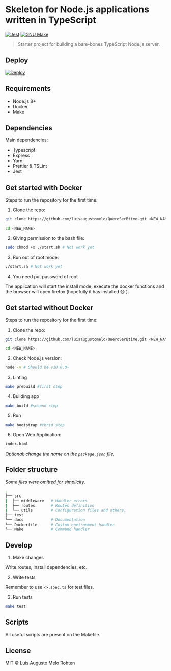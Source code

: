 # Skeleton for Node.js applications written in TypeScript

[![Jest](https://img.shields.io/badge/tested_with-jest-99424f.svg)](https://github.com/facebook/jest)
[![GNU Make](https://img.shields.io/badge/Built%20with-GNU%20Make-brightgreen.svg)](https://img.shields.io/badge/Built%20with-GNU%20Make-brightgreen.svg)

> Starter project for building a bare-bones TypeScript Node.js server.

## Deploy

[![Deploy](https://www.herokucdn.com/deploy/button.png)](https://heroku.com/deploy?template=https://github.com/luisaugustomelo/QueroSerBtime/tree/master)

## Requirements

- Node.js 8+
- Docker
- Make

## Dependencies

Main dependencies:

- Typescript
- Express
- Yarn
- Prettier & TSLint
- Jest

## Get started with Docker 

Steps to run the repository for the first time:

1. Clone the repo:

```bash
git clone https://github.com/luisaugustomelo/QueroSerBtime.git <NEW_NAME>

cd <NEW_NAME>
```

2. Giving permission to the bash file: 

```bash
sudo chmod +x ./start.sh # Not work yet
```

3. Run out of root mode:

```bash
./start.sh # Not work yet
```

4. You need put password of root

The application will start the install mode, execute the docker functions and the browser will open firefox (hopefully it has installed :smile: ).


## Get started without Docker

Steps to run the repository for the first time:

1. Clone the repo:

```bash
git clone https://github.com/luisaugustomelo/QueroSerBtime.git <NEW_NAME>

cd <NEW_NAME>
```

2. Check Node.js version:

```bash
node -v # Should be v10.0.0+
```

3. Linting

```bash
make prebuild #first step
```

4. Building app

```bash
make build #second step
```

5. Run

```bash
make bootstrap #thrid step
```

6. Open Web Application:

```bash
index.html
```

_Optional: change the name on the `package.json` file._

## Folder structure

_Some files were omitted for simplicity._

```bash
.
├── src
|  ├── middleware   # Handler errors
|  ├── routes       # Routes definition
|  └── utils        # Configuration files and others.
├── test
└── docs            # Documentation
└── Dockerfile      # Custom environment handler
└── Make            # Command handler

```

## Develop

1. Make changes

Write routes, install dependencies, etc.

2. Write tests

Remember to use `<>.spec.ts` for test files.

3. Run tests

```bash
make test
```

## Scripts

All useful scripts are present on the Makefile.

## License

MIT © Luis Augusto Melo Rohten
 

